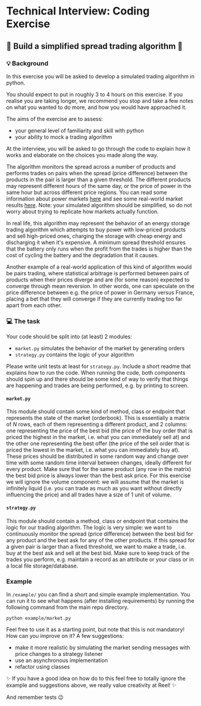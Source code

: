 # Technical Interview: Coding Exercise
## :money_with_wings: Build a simplified spread trading algorithm :money_with_wings:
### :bulb: Background
In this exercise you will be asked to develop a simulated trading algorithm in python. 

You should expect to put in roughly 3 to 4 hours on this exercise. If you realise you are taking longer, we recommend you stop and take a few notes on what you wanted to do more, and how you would have approached it.

The aims of the exercise are to assess:
- your general level of familiarity and skill with python
- your ability to mock a trading algorithm

At the interview, you will be asked to go through the code to explain how it works and elaborate on the choices you made along the way.

The algorithm monitors the spread across a number of products and performs trades on pairs when the spread (price difference) between the products in the pair is larger than a given threshold. 
The different products may represent different hours of the same day, or the price of power in the same hour but across different price regions.
You can read some information about power markets [here](https://www.epexspot.com/en/basicspowermarket) and see some real-world market results [here](https://data.nordpoolgroup.com/auction/day-ahead/prices). Note: your simulated algorithm should be simplified, so do not worry about trying to replicate how markets actually function.

In real life, this algorithm may represent the behavior of an energy storage trading algorithm which attempts to buy power with low-priced products and sell high-priced ones, charging the storage with cheap energy and discharging it when it's expensive. A minimum spread threshold ensures that the battery only runs when the profit from the trades is higher than the cost of cycling the battery and the degradation that it causes.

Another example of a real-world application of this kind of algorithm would be pairs trading, where statistical arbitrage is performed between pairs of products when their prices diverge and are (for some reason) expected to converge through mean reversion. In other words, one can speculate on the price difference between e.g. the price of power in Germany versus France, placing a bet that they will converge if they are currently trading too far apart from each other.

### :computer: The task

Your code should be split into (at least) 2 modules: 
- `market.py` simulates the behavior of the market by generating orders
- `strategy.py` contains the logic of your algorithm

Please write unit tests at least for `strategy.py`.
Include a short readme that explains how to run the code.
When running the code, both components should spin up and there should be some kind of way to verify that things are happening and trades are being performed, e.g. by printing to screen.

#### `market.py`
This module should contain some kind of method, class or endpoint that represents the state of the market (orderbook). 
This is essentially a matrix of *N* rows, each of them representing a different product, and 2 columns: one representing the price of the best bid (the price of the buy order that is priced the highest in the market, i.e. what you can immediately sell at) and the other one representing the best offer (the price of the sell order that is priced the lowest in the market, i.e. what you can immediately buy at). These prices should be distributed in some random way and change over time with some random time interval between changes, ideally different for every product. Make sure that for the same product (any row in the matrix) the best bid price is always lower than the best ask price. 
For this exercise we will ignore the volume component: we will assume that the market is infinitely liquid (i.e. you can trade as much as you want without directly influencing the price) and all trades have a size of 1 unit of volume.

#### `strategy.py`
This module should contain a method, class or endpoint that contains the logic for our trading algorithm. 
The logic is very simple: we want to continuously monitor the spread (price difference) between the best bid for any product and the best ask for any of the other products. If this spread for a given pair is larger than a fixed threshold, we want to make a trade, i.e. buy at the best ask and sell at the best bid. Make sure to keep track of the trades you perform, e.g. maintain a record as an attribute or your class or in a local file storage/database. 


### Example
In `/example/` you can find a short and simple example implementation. You can run it to see what happens (after installing requirements) by running the following command from the main repo directory.
```
python example/market.py
```

Feel free to use it as a starting point, but note that this is not mandatory! How can you improve on it?
A few suggestions:
- make it more realistic by simulating the market sending messages with price changes to a strategy listener
- use an asynchronous implementation
- refactor using classes

:sparkles: If you have a good idea on how do to this feel free to totally ignore the example and suggestions above, we really value creativity at Reel! :sparkles:

And remember tests :wink: